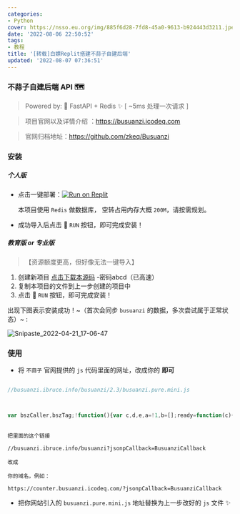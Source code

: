```yaml
---
categories:
- Python
cover: https://nsso.eu.org/img/885f6d28-7fd8-45a0-9613-b924443d3211.jpeg
date: '2022-08-06 22:50:52'
tags:
- 教程
title: '[转载]白嫖Replit搭建不蒜子自建后端'
updated: '2022-08-07 07:36:51'
---
```

### 不蒜子自建后端 API 🗺️

> Powered by: 🚀 FastAPI + Redis ✨ [ ~5ms 处理一次请求 ]

> 项目官网以及详情介绍 ：https://busuanzi.icodeq.com

> 官网归档地址：https://github.com/zkeq/Busuanzi

### 安装

##### 个人版

- 点击一键部署：[![Run on Replit](https://replit.com/badge/github/zkeq/Busuanzi_backend_self)](https://replit.com/@zkeq/busuanzi?v=1)

  本项目使用 `Redis` 做数据库， 空转占用内存大概 `200M`，请按需规划。
- 成功导入后点击 🏃 `RUN` 按钮，即可完成安装！

##### 教育版 or 专业版

> 【资源额度更高，但好像无法一键导入】

1. 创建新项目  [点击下载本源码](https://url66.ctfile.com/f/30717266-633476536-e79d59?p=abcd) -密码abcd（已高速）
2. 复制本项目的文件到上一步创建的项目中
3. 点击 🏃 `RUN` 按钮，即可完成安装！

出现下图表示安装成功！~（首次会同步 `busuanzi` 的数据，多次尝试属于正常状态）~ :

![Snipaste_2022-04-21_17-06-47](https://user-images.githubusercontent.com/62864752/164993786-8e4871a2-883e-493e-b19a-76a0d900a95c.png)

### 使用

- 将 `不蒜子` 官网提供的 `js` 代码里面的网址，改成你的 **即可**

```javascript

//busuanzi.ibruce.info/busuanzi/2.3/busuanzi.pure.mini.js



var bszCaller,bszTag;!function(){var c,d,e,a=!1,b=[];ready=function(c){return a||"interactive"===document.readyState||"complete"===document.readyState?c.call(document):b.push(function(){return c.call(this)}),this},d=function(){for(var a=0,c=b.length;c>a;a++)b[a].apply(document);b=[]},e=function(){a||(a=!0,d.call(window),document.removeEventListener?document.removeEventListener("DOMContentLoaded",e,!1):document.attachEvent&&(document.detachEvent("onreadystatechange",e),window==window.top&&(clearInterval(c),c=null)))},document.addEventListener?document.addEventListener("DOMContentLoaded",e,!1):document.attachEvent&&(document.attachEvent("onreadystatechange",function(){/loaded|complete/.test(document.readyState)&&e()}),window==window.top&&(c=setInterval(function(){try{a||document.documentElement.doScroll("left")}catch(b){return}e()},5)))}(),bszCaller={fetch:function(a,b){var c="BusuanziCallback_"+Math.floor(1099511627776*Math.random());window[c]=this.evalCall(b),a=a.replace("=BusuanziCallback","="+c),scriptTag=document.createElement("SCRIPT"),scriptTag.type="text/javascript",scriptTag.defer=!0,scriptTag.src=a,scriptTag.referrerPolicy="no-referrer-when-downgrade",document.getElementsByTagName("HEAD")[0].appendChild(scriptTag)},evalCall:function(a){return function(b){ready(function(){try{a(b),scriptTag.parentElement.removeChild(scriptTag)}catch(c){bszTag.hides()}})}}},bszCaller.fetch("//busuanzi.ibruce.info/busuanzi?jsonpCallback=BusuanziCallback",function(a){bszTag.texts(a),bszTag.shows()}),bszTag={bszs:["site_pv","page_pv","site_uv"],texts:function(a){this.bszs.map(function(b){var c=document.getElementById("busuanzi_value_"+b);c&&(c.innerHTML=a[b])})},hides:function(){this.bszs.map(function(a){var b=document.getElementById("busuanzi_container_"+a);b&&(b.style.display="none")})},shows:function(){this.bszs.map(function(a){var b=document.getElementById("busuanzi_container_"+a);b&&(b.style.display="inline")})}};

```

```

把里面的这个链接

//busuanzi.ibruce.info/busuanzi?jsonpCallback=BusuanziCallback

改成

你的域名，例如：

https://counter.busuanzi.icodeq.com/?jsonpCallback=BusuanziCallback

```

- 把你网站引入的 `busuanzi.pure.mini.js` 地址替换为上一步改好的 `js` 文件 ✨

